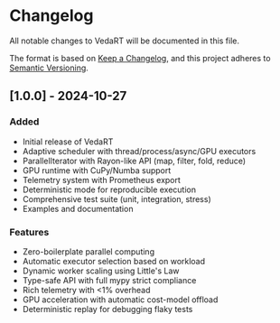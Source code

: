 # Changelog

All notable changes to VedaRT will be documented in this file.

The format is based on [Keep a Changelog](https://keepachangelog.com/en/1.0.0/),
and this project adheres to [Semantic Versioning](https://semver.org/spec/v2.0.0.html).

## [1.0.0] - 2024-10-27

### Added
- Initial release of VedaRT
- Adaptive scheduler with thread/process/async/GPU executors
- ParallelIterator with Rayon-like API (map, filter, fold, reduce)
- GPU runtime with CuPy/Numba support
- Telemetry system with Prometheus export
- Deterministic mode for reproducible execution
- Comprehensive test suite (unit, integration, stress)
- Examples and documentation

### Features
- Zero-boilerplate parallel computing
- Automatic executor selection based on workload
- Dynamic worker scaling using Little's Law
- Type-safe API with full mypy strict compliance
- Rich telemetry with <1% overhead
- GPU acceleration with automatic cost-model offload
- Deterministic replay for debugging flaky tests
